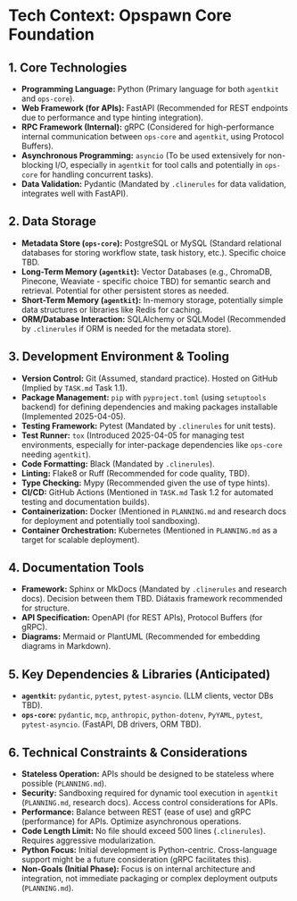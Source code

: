 # Tech Context: Opspawn Core Foundation

## 1. Core Technologies

-   **Programming Language:** Python (Primary language for both `agentkit` and `ops-core`).
-   **Web Framework (for APIs):** FastAPI (Recommended for REST endpoints due to performance and type hinting integration).
-   **RPC Framework (Internal):** gRPC (Considered for high-performance internal communication between `ops-core` and `agentkit`, using Protocol Buffers).
-   **Asynchronous Programming:** `asyncio` (To be used extensively for non-blocking I/O, especially in `agentkit` for tool calls and potentially in `ops-core` for handling concurrent tasks).
-   **Data Validation:** Pydantic (Mandated by `.clinerules` for data validation, integrates well with FastAPI).

## 2. Data Storage

-   **Metadata Store (`ops-core`):** PostgreSQL or MySQL (Standard relational databases for storing workflow state, task history, etc.). Specific choice TBD.
-   **Long-Term Memory (`agentkit`):** Vector Databases (e.g., ChromaDB, Pinecone, Weaviate - specific choice TBD) for semantic search and retrieval. Potential for other persistent stores as needed.
-   **Short-Term Memory (`agentkit`):** In-memory storage, potentially simple data structures or libraries like Redis for caching.
-   **ORM/Database Interaction:** SQLAlchemy or SQLModel (Recommended by `.clinerules` if ORM is needed for the metadata store).

## 3. Development Environment & Tooling

-   **Version Control:** Git (Assumed, standard practice). Hosted on GitHub (Implied by `TASK.md` Task 1.1).
-   **Package Management:** `pip` with `pyproject.toml` (using `setuptools` backend) for defining dependencies and making packages installable (Implemented 2025-04-05).
-   **Testing Framework:** Pytest (Mandated by `.clinerules` for unit tests).
-   **Test Runner:** `tox` (Introduced 2025-04-05 for managing test environments, especially for inter-package dependencies like `ops-core` needing `agentkit`).
-   **Code Formatting:** Black (Mandated by `.clinerules`).
-   **Linting:** Flake8 or Ruff (Recommended for code quality, TBD).
-   **Type Checking:** Mypy (Recommended given the use of type hints).
-   **CI/CD:** GitHub Actions (Mentioned in `TASK.md` Task 1.2 for automated testing and documentation builds).
-   **Containerization:** Docker (Mentioned in `PLANNING.md` and research docs for deployment and potentially tool sandboxing).
-   **Container Orchestration:** Kubernetes (Mentioned in `PLANNING.md` as a target for scalable deployment).

## 4. Documentation Tools

-   **Framework:** Sphinx or MkDocs (Mandated by `.clinerules` and research docs). Decision between them TBD. Diátaxis framework recommended for structure.
-   **API Specification:** OpenAPI (for REST APIs), Protocol Buffers (for gRPC).
-   **Diagrams:** Mermaid or PlantUML (Recommended for embedding diagrams in Markdown).

## 5. Key Dependencies & Libraries (Anticipated)

-   **`agentkit`:** `pydantic`, `pytest`, `pytest-asyncio`. (LLM clients, vector DBs TBD).
-   **`ops-core`:** `pydantic`, `mcp`, `anthropic`, `python-dotenv`, `PyYAML`, `pytest`, `pytest-asyncio`. (FastAPI, DB drivers, ORM TBD).

## 6. Technical Constraints & Considerations

-   **Stateless Operation:** APIs should be designed to be stateless where possible (`PLANNING.md`).
-   **Security:** Sandboxing required for dynamic tool execution in `agentkit` (`PLANNING.md`, research docs). Access control considerations for APIs.
-   **Performance:** Balance between REST (ease of use) and gRPC (performance) for APIs. Optimize asynchronous operations.
-   **Code Length Limit:** No file should exceed 500 lines (`.clinerules`). Requires aggressive modularization.
-   **Python Focus:** Initial development is Python-centric. Cross-language support might be a future consideration (gRPC facilitates this).
-   **Non-Goals (Initial Phase):** Focus is on internal architecture and integration, not immediate packaging or complex deployment outputs (`PLANNING.md`).
